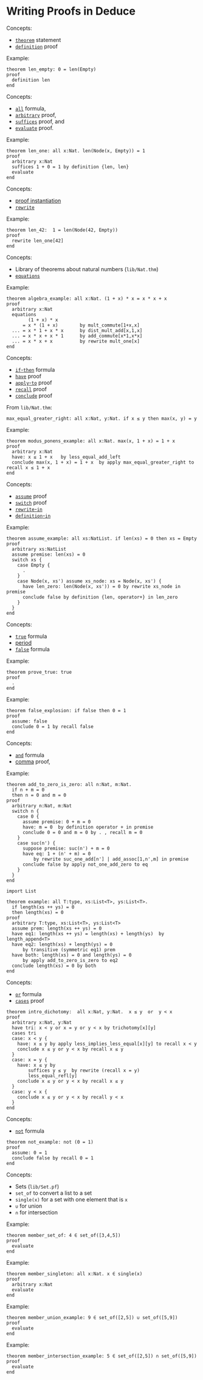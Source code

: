 # Writing Proofs in Deduce

Concepts:
* [`theorem`](https://jsiek.github.io/deduce/doc/Reference.html#theorem-statement) statement
* [`definition`](https://jsiek.github.io/deduce/doc/Reference.html#definition-proof) proof

Example:
```{.deduce^#len_empty}
theorem len_empty: 0 = len(Empty)
proof
  definition len
end
```

Concepts:
* [`all`](https://jsiek.github.io/deduce/doc/Reference.html#all-universal-quantifier) formula,
* [`arbitrary`](https://jsiek.github.io/deduce/doc/Reference.html#arbitrary-forall-introduction) proof,
* [`suffices`](https://jsiek.github.io/deduce/doc/Reference.html#suffices-proof-statement) proof, and
* [`evaluate`](https://jsiek.github.io/deduce/doc/Reference.html#evaluate) proof.

Example:
```{.deduce^#len_one}
theorem len_one: all x:Nat. len(Node(x, Empty)) = 1
proof
  arbitrary x:Nat
  suffices 1 + 0 = 1 by definition {len, len}
  evaluate
end
```

Concepts:
* [proof instantiation](https://jsiek.github.io/deduce/doc/Reference.html#instantiation-proof)
* [`rewrite`](https://jsiek.github.io/deduce/doc/Reference.html#rewrite-proof)

Example:
```{.deduce^#len_42}
theorem len_42:  1 = len(Node(42, Empty))
proof
  rewrite len_one[42]
end
```

Concepts:
* Library of theorems about natural numbers (`lib/Nat.thm`)
* [`equations`](https://jsiek.github.io/deduce/doc/Reference.html#equations)

Example:
```{.deduce^#algebra_example}
theorem algebra_example: all x:Nat. (1 + x) * x = x * x + x
proof
  arbitrary x:Nat
  equations
        (1 + x) * x
      = x * (1 + x)        by mult_commute[1+x,x]
  ... = x * 1 + x * x      by dist_mult_add[x,1,x]
  ... = x * x + x * 1      by add_commute[x*1,x*x]
  ... = x * x + x          by rewrite mult_one[x]
end
```

Concepts:
* [`if`-`then`](https://jsiek.github.io/deduce/doc/Reference.html#if-then-conditional-formula) formula
* [`have`](https://jsiek.github.io/deduce/doc/Reference.html#have-proof-statement) proof
* [`apply`-`to`](https://jsiek.github.io/deduce/doc/Reference.html#apply-to-proof-modus-ponens) proof
* [`recall`](https://jsiek.github.io/deduce/doc/Reference.html#recall-proof) proof
* [`conclude`](https://jsiek.github.io/deduce/doc/Reference.html#conclude-proof) proof

From `lib/Nat.thm`:
```
max_equal_greater_right: all x:Nat, y:Nat. if x ≤ y then max(x, y) = y
```

Example:
```{.deduce^#modus_ponens_example}
theorem modus_ponens_example: all x:Nat. max(x, 1 + x) = 1 + x
proof
  arbitrary x:Nat
  have: x ≤ 1 + x   by less_equal_add_left
  conclude max(x, 1 + x) = 1 + x  by apply max_equal_greater_right to recall x ≤ 1 + x
end
```

Concepts:
* [`assume`](https://jsiek.github.io/deduce/doc/Reference.html#assume) proof
* [`switch`](https://jsiek.github.io/deduce/doc/Reference.html#switch-proof) proof
* [`rewrite`-`in`](https://jsiek.github.io/deduce/doc/Reference.html#rewrite-in-proof)
* [`definition`-`in`](https://jsiek.github.io/deduce/doc/Reference.html#definition-in-proof)

Example:
```{.deduce^#assume_example}
theorem assume_example: all xs:NatList. if len(xs) = 0 then xs = Empty
proof
  arbitrary xs:NatList
  assume premise: len(xs) = 0
  switch xs {
    case Empty {
      .
    }
    case Node(x, xs') assume xs_node: xs = Node(x, xs') {
      have len_zero: len(Node(x, xs')) = 0 by rewrite xs_node in premise
      conclude false by definition {len, operator+} in len_zero
    }
  }
end
```

Concepts:
* [`true`](https://jsiek.github.io/deduce/doc/Reference.html#true-formula) formula
* [period](https://jsiek.github.io/deduce/doc/Reference.html#period-proof-of-true)
* [`false`](https://jsiek.github.io/deduce/doc/Reference.html#false) formula

Example:
```{.deduce^#prove_true}
theorem prove_true: true
proof
  .
end
```

Example:
```{.deduce^#false_explosion}
theorem false_explosion: if false then 0 = 1
proof
  assume: false
  conclude 0 = 1 by recall false
end
```

Concepts:
* [`and`](https://jsiek.github.io/deduce/doc/Reference.html#and-logical-conjunction) formula
* [comma](https://jsiek.github.io/deduce/doc/Reference.html#comma-logical-and-introduction) proof,

Example:
```{.deduce^#add_to_zero_is_zero}
theorem add_to_zero_is_zero: all n:Nat, m:Nat.
  if n + m = 0
  then n = 0 and m = 0
proof
  arbitrary n:Nat, m:Nat
  switch n {
    case 0 {
      assume premise: 0 + m = 0
      have: m = 0  by definition operator + in premise
      conclude 0 = 0 and m = 0 by . , recall m = 0
    }
    case suc(n') {
      suppose premise: suc(n') + m = 0
      have eq: 1 + (n' + m) = 0 
          by rewrite suc_one_add[n'] | add_assoc[1,n',m] in premise
      conclude false by apply not_one_add_zero to eq
    }
  }
end

import List

theorem example: all T:type, xs:List<T>, ys:List<T>.
  if length(xs ++ ys) = 0
  then length(xs) = 0
proof
  arbitrary T:type, xs:List<T>, ys:List<T>
  assume prem: length(xs ++ ys) = 0
  have eq1: length(xs ++ ys) = length(xs) + length(ys)  by length_append<T>
  have eq2: length(xs) + length(ys) = 0
      by transitive (symmetric eq1) prem
  have both: length(xs) = 0 and length(ys) = 0 
      by apply add_to_zero_is_zero to eq2
  conclude length(xs) = 0 by both
end
```

Concepts:
* [`or`](https://jsiek.github.io/deduce/doc/Reference.html#or--logical-disjunction) formula
* [`cases`](https://jsiek.github.io/deduce/doc/Reference.html#cases-disjunction-elimination) proof

```{.deduce^#intro_dichotomy}
theorem intro_dichotomy:  all x:Nat, y:Nat.  x ≤ y  or  y < x
proof
  arbitrary x:Nat, y:Nat
  have tri: x < y or x = y or y < x by trichotomy[x][y]
  cases tri
  case: x < y {
    have: x ≤ y by apply less_implies_less_equal[x][y] to recall x < y
    conclude x ≤ y or y < x by recall x ≤ y
  }
  case: x = y {
    have: x ≤ y by
        suffices y ≤ y  by rewrite (recall x = y)
        less_equal_refl[y]
    conclude x ≤ y or y < x by recall x ≤ y
  }
  case: y < x {
    conclude x ≤ y or y < x by recall y < x
  }
end
```

Concepts:
* [`not`](https://jsiek.github.io/deduce/doc/Reference.html#not) formula

```{.deduce^#not_example}
theorem not_example: not (0 = 1)
proof
  assume: 0 = 1
  conclude false by recall 0 = 1
end
```

Concepts:
* Sets (`lib/Set.pf`)
* `set_of` to convert a list to a set
* `single(x)` for a set with one element that is `x`
* `∪` for union
* `∩` for intersection

Example:
```{.deduce^#member_set_of}
theorem member_set_of: 4 ∈ set_of([3,4,5])
proof
  evaluate
end
```

Example:
```{.deduce^#member_singleton}
theorem member_singleton: all x:Nat. x ∈ single(x)
proof
  arbitrary x:Nat
  evaluate
end
```

Example:
```{.deduce^#member_union}
theorem member_union_example: 9 ∈ set_of([2,5]) ∪ set_of([5,9])
proof
  evaluate
end
```

Example:
```{.deduce^#member_intersection}
theorem member_intersection_example: 5 ∈ set_of([2,5]) ∩ set_of([5,9])
proof
  evaluate
end
```


<!--
```{.deduce^file=DeduceIntroProof.pf}
import Nat
import DeduceProgramming1
import Set

<<len_empty>>
<<len_one>>
<<len_42>>
<<algebra_example>>
<<modus_ponens_example>>
<<assume_example>>
<<prove_true>>
<<false_explosion>>
<<add_to_zero_is_zero>>
<<intro_dichotomy>>
<<not_example>>

<<member_set_of>>
<<member_singleton>>
<<member_union>>
<<member_intersection>>
```
-->

